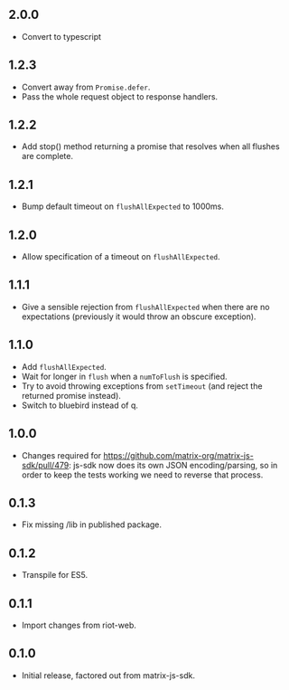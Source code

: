 ## 2.0.0

- Convert to typescript
## 1.2.3

 - Convert away from `Promise.defer`.
 - Pass the whole request object to response handlers.

## 1.2.2

 - Add stop() method returning a promise that resolves when all
   flushes are complete.

## 1.2.1

 - Bump default timeout on `flushAllExpected` to 1000ms.
 
## 1.2.0

 - Allow specification of a timeout on `flushAllExpected`.

## 1.1.1

 - Give a sensible rejection from `flushAllExpected` when there are no
   expectations (previously it would throw an obscure exception).
 
## 1.1.0

 - Add `flushAllExpected`.
 - Wait for longer in `flush` when a `numToFlush` is specified.
 - Try to avoid throwing exceptions from `setTimeout` (and reject the returned
   promise instead).
 - Switch to bluebird instead of q.

## 1.0.0

 - Changes required for https://github.com/matrix-org/matrix-js-sdk/pull/479:
   js-sdk now does its own JSON encoding/parsing, so in order to keep the tests
   working we need to reverse that process.

## 0.1.3

 - Fix missing /lib in published package.
 
## 0.1.2

 - Transpile for ES5.

## 0.1.1

 - Import changes from riot-web.

## 0.1.0

 - Initial release, factored out from matrix-js-sdk.
